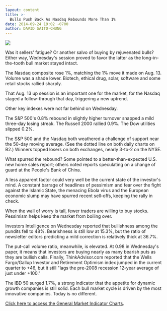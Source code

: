 ```yaml
---
layout: content
title: >-
  Bulls Push Back As Nasdaq Rebounds More Than 1%
date: 2014-09-24 19:02 -0700
author: DAVID SAITO-CHUNG
---
```






![](https://www.investors.com/wp-content/uploads/ibd-migrated-images/MPv_140925_635471690485424745.png)









Was it sellers' fatigue? Or another salvo of buying by rejuvenated bulls? Either way, Wednesday's session proved to favor the latter as the long-in-the-tooth bull market stayed intact.

  

The Nasdaq composite rose 1%, matching the 1% move it made on Aug. 13. Volume was a shade lower. Biotech, ethical drug, solar, software and some retail stocks rallied sharply.

  

That Aug. 13 up session is an important one for the market, for the Nasdaq staged a follow-through that day, triggering a new uptrend.

  

Other key indexes were not far behind on Wednesday.

  

The S&P 500's 0.8% rebound in slightly higher turnover snapped a mild three-day losing streak. The Russell 2000 rallied 0.9%. The Dow utilities slipped 0.2%.

  

The S&P 500 and the Nasdaq both weathered a challenge of support near the 50-day moving average. (See the dotted line on both daily charts on B2.) Winners topped losers on both exchanges, nearly 3-to-2 on the NYSE.

  

What spurred the rebound? Some pointed to a better-than-expected U.S. new home sales report; others noted reports speculating on a change of guard at the People's Bank of China.

  

A less apparent factor could very well be the current state of the investor's mind. A constant barrage of headlines of pessimism and fear over the fight against the Islamic State, the menacing Ebola virus and the European economic slump may have spurred recent sell-offs, keeping the rally in check.

  

When the wall of worry is tall, fewer traders are willing to buy stocks. Pessimism helps keep the market from boiling over.

  

Investors Intelligence on Wednesday reported that bullishness among the pundits fell to 48%. Bearishness is still low at 15.3%, but the ratio of newsletter editors predicting a mild correction is relatively thick at 36.7%.

  

The put-call volume ratio, meanwhile, is elevated. At 0.98 in Wednesday's paper, it means that investors are buying nearly as many bearish puts as they are bullish calls. Finally, ThinkAdvisor.com reported that the Wells Fargo/Gallup Investor and Retirement Optimism index jumped in the current quarter to +46, but it still "lags the pre-2008 recession 12-year average of just under +100."

  

The IBD 50 surged 1.7%, a strong indicator that the appetite for dynamic growth companies is still solid. Each bull market cycle is driven by the most innovative companies. Today is no different.

  

[Click here to access the General Market Indicator Charts](https://www.investors.com/pdf/GMI_092514.pdf).




